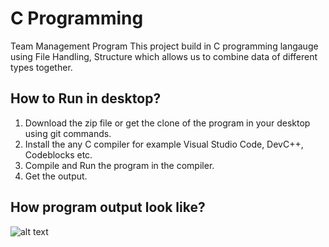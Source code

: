 # C Programming
Team Management Program This project build in C programming langauge using File Handling, Structure which allows us to combine data of different types together.

## How to Run in desktop?

1. Download the zip file or get the clone of the program in your desktop using git commands.
2. Install the any C compiler for example Visual Studio Code, DevC++, Codeblocks etc.
3. Compile and Run the program in the compiler.
4. Get the output.

## How program output look like?

![alt text](https://github.com/SSukhvant/C-Project/blob/master/Screenshot.png)

